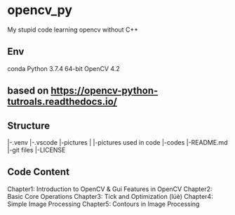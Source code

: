 # opencv_py

My stupid code learning opencv without C++

## Env

conda Python 3.7.4 64-bit
OpenCV 4.2

## based on https://opencv-python-tutroals.readthedocs.io/

## Structure

|-.venv
|-.vscode
|-pictures
|  |-pictures used in code
|-codes
|-README.md
|-git files
|-LICENSE

## Code Content

Chapter1: Introduction to OpenCV & Gui Features in OpenCV
Chapter2: Basic Core Operations
Chapter3: Tick and Optimization (lüè)
Chapter4: Simple Image Processing
Chapter5: Contours in Image Processing
